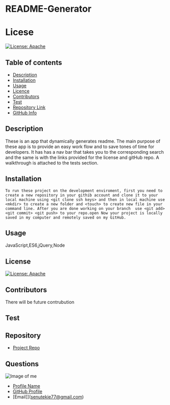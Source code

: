 
  # **README-Generator**

  # Licese
  
  [![License: Apache](https://img.shields.io/badge/License-Apache%202.0-blue.svg)](https://opensource.org/licenses/Apache-2.0)

## Table of contents

- [Description](#Description)
- [Installation](#Installation)
- [Usage](#Usage)
- [Licence](#Licence)
- [Contributors](#Contributors)
- [Test](#Test)
- [Repository Link](#Repository)
- [GitHub Info](#GitHub) 

## Description 

   These is an app that dynamically generates readme. The main purpose of these app is to provide an easy work flow and to save tones of time for developers. It has has a nav bar that takes you to the corresponding search and the same is with the links provided for the license and gitHub repo. A walkthrough is attached to the tests section.


## Installation

    To run these project on the development enviroment, first you need to create a new repository in your githib account and clone it to your local machine using <git clone ssh keys> and then in local machine use <mkdir> to create a new folder and <touch> to create new file in your command line. After you are done working on your branch  use <git add> <git commit> <git push> to your repo.open Now your project is locally saved in my computer and remotely saved on my GitHub.

## Usage

JavaScript,ES6,jQuery,Node

## License

[![License: Apache](https://img.shields.io/badge/License-Apache%202.0-blue.svg)](https://opensource.org/licenses/Apache-2.0)


## Contributors

There will be future contrubution

## Test




## Repository

- [Project Repo](https://github.com/senait77)

## Questions

![Image of me](https://avatars.githubusercontent.com/u/77768986?v=4)
- [Profile Name](Senait)
- [GitHub Profile](https://github.com/senait77)
- [Email]](senutekie77@gmail.com)



